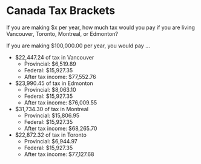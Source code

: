 # Canada Tax Brackets

If you are making $x per year, how much tax would you pay if you are living Vancouver, Toronto, Montreal, or Edmonton? 

If you are making $100,000.00 per year, you would pay ...
 + $22,447.24 of tax in Vancouver
   -  Provincial: $6,519.89
   -  Federal: $15,927.35
   -  After tax income: $77,552.76
 + $23,990.45 of tax in Edmonton
   -  Provincial: $8,063.10
   -  Federal: $15,927.35
   -  After tax income: $76,009.55
 + $31,734.30 of tax in Montreal
   -  Provincial: $15,806.95
   -  Federal: $15,927.35
   -  After tax income: $68,265.70
 + $22,872.32 of tax in Toronto
   -  Provincial: $6,944.97
   -  Federal: $15,927.35
   -  After tax income: $77,127.68


